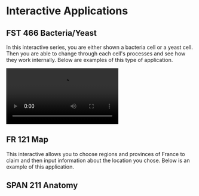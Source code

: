 # Interactive Applications

## FST 466 Bacteria/Yeast

In this interactive series, you are either shown a bacteria cell or a yeast cell. Then you are able to change through each cell's processes and see how they work internally. Below are examples of this type of application.

![video](media/yeastInteractive.mp4 ":include :type=iframe width=100% height=400px")

## FR 121 Map

This interactive allows you to choose regions and provinces of France to claim and then input information about the location you chose. Below is an example of this application.

## SPAN 211 Anatomy
